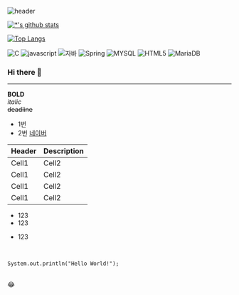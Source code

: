 ![header](https://capsule-render.vercel.app/api?type=rounded&color=gradient&text=%20leehw2687%20&&animation=scaleIn)

[![*'s github stats](https://github-readme-stats.vercel.app/api?username=leehw2687&show_icons=true&theme=radical)](https://github.com/leehw2687)

[![Top Langs](https://github-readme-stats.vercel.app/api/top-langs/?username=LEEHW1234&layout=compact)](https://github.com/leehw2687/githubreadme-stats)

![C](https://img.shields.io/badge/-C-A8B9CC?style=flat-square&logo=C&logoColor=black)
![javascript](https://img.shields.io/badge/-javascript-F7DF1E?style=flatsquare&logo=javascript&logoColor=white)
![자바](https://img.shields.io/badge/-자바-007396?style=flat&logo=Java&logoColor=ffffff)
![Spring](https://img.shields.io/badge/-Spring-6DB33F?style=flatsquare&logo=Spring&logoColor=white)
![MYSQL](https://img.shields.io/badge/-mysql-4479A1?style=flatsquare&logo=mysql&logoColor=white)
![HTML5](https://img.shields.io/badge/HTML5-E34F26?style=flat-square&logo=HTML5&logoColor=white)
![MariaDB](https://img.shields.io/badge/-MariaDB-1F305F?style=flat-square&logo=mariadb&logoColor=white)



### Hi there 👋

---
**BOLD**<br>
*italic*<br>
~~deadline~~<br>
* 1번
* 2번
[네이버](https://www.naver.com) <br>

|Header|Description|
|--|--|
|Cell1|Cell2|
|Cell1|Cell2|
|Cell1|Cell2|
|Cell1|Cell2|

- 123
- 123
+ 123
<br>

```
System.out.println("Hello World!");
```

<br>
😂

